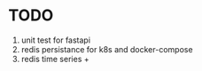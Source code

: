 # TODO 
1. unit test for fastapi
2. redis persistance for k8s and docker-compose 
3. redis time series +